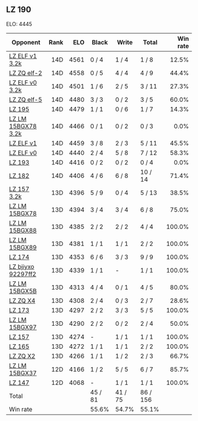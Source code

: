 ## LZ 190 ##

ELO: 4445

Opponent | Rank | ELO | Black | Write | Total | Win rate
---------|-----:|----:|-------|-------|-------|-------:
[LZ ELF v1 3.2k](LZ%20ELF%20v1%203.2k.md) | 14D | 4561 | 0 / 4 | 1 / 4 | 1 / 8 | 12.5%
[LZ ZQ elf-2](LZ%20ZQ%20elf-2.md) | 14D | 4558 | 0 / 5 | 4 / 4 | 4 / 9 | 44.4%
[LZ ELF v0 3.2k](LZ%20ELF%20v0%203.2k.md) | 14D | 4501 | 1 / 6 | 2 / 5 | 3 / 11 | 27.3%
[LZ ZQ elf-5](LZ%20ZQ%20elf-5.md) | 14D | 4480 | 3 / 3 | 0 / 2 | 3 / 5 | 60.0%
[LZ 195](LZ%20195.md) | 14D | 4479 | 1 / 1 | 0 / 6 | 1 / 7 | 14.3%
[LZ LM 15BGX78 3.2k](LZ%20LM%2015BGX78%203.2k.md) | 14D | 4466 | 0 / 1 | 0 / 2 | 0 / 3 | 0.0%
[LZ ELF v1](LZ%20ELF%20v1.md) | 14D | 4459 | 3 / 8 | 2 / 3 | 5 / 11 | 45.5%
[LZ ELF v0](LZ%20ELF%20v0.md) | 14D | 4440 | 2 / 4 | 5 / 8 | 7 / 12 | 58.3%
[LZ 193](LZ%20193.md) | 14D | 4416 | 0 / 2 | 0 / 2 | 0 / 4 | 0.0%
[LZ 182](LZ%20182.md) | 14D | 4406 | 4 / 6 | 6 / 8 | 10 / 14 | 71.4%
[LZ 157 3.2k](LZ%20157%203.2k.md) | 13D | 4396 | 5 / 9 | 0 / 4 | 5 / 13 | 38.5%
[LZ LM 15BGX78](LZ%20LM%2015BGX78.md) | 13D | 4394 | 3 / 4 | 3 / 4 | 6 / 8 | 75.0%
[LZ LM 15BGX88](LZ%20LM%2015BGX88.md) | 13D | 4385 | 2 / 2 | 2 / 2 | 4 / 4 | 100.0%
[LZ LM 15BGX89](LZ%20LM%2015BGX89.md) | 13D | 4381 | 1 / 1 | 1 / 1 | 2 / 2 | 100.0%
[LZ 174](LZ%20174.md) | 13D | 4353 | 6 / 6 | 3 / 3 | 9 / 9 | 100.0%
[LZ bjiyxo 92297ff2](LZ%20bjiyxo%2092297ff2.md) | 13D | 4339 | 1 / 1 | - | 1 / 1 | 100.0%
[LZ LM 15BGX5B](LZ%20LM%2015BGX5B.md) | 13D | 4313 | 4 / 4 | 0 / 1 | 4 / 5 | 80.0%
[LZ ZQ X4](LZ%20ZQ%20X4.md) | 13D | 4308 | 2 / 4 | 0 / 3 | 2 / 7 | 28.6%
[LZ 173](LZ%20173.md) | 13D | 4297 | 2 / 2 | 3 / 3 | 5 / 5 | 100.0%
[LZ LM 15BGX97](LZ%20LM%2015BGX97.md) | 13D | 4290 | 2 / 2 | 0 / 2 | 2 / 4 | 50.0%
[LZ 157](LZ%20157.md) | 13D | 4274 | - | 1 / 1 | 1 / 1 | 100.0%
[LZ 165](LZ%20165.md) | 13D | 4272 | 1 / 1 | 1 / 1 | 2 / 2 | 100.0%
[LZ ZQ X2](LZ%20ZQ%20X2.md) | 13D | 4266 | 1 / 1 | 1 / 2 | 2 / 3 | 66.7%
[LZ LM 15BGX37](LZ%20LM%2015BGX37.md) | 12D | 4166 | 1 / 2 | 5 / 5 | 6 / 7 | 85.7%
[LZ 147](LZ%20147.md) | 12D | 4068 | - | 1 / 1 | 1 / 1 | 100.0%
Total | | | 45 / 81 | 41 / 75 | 86 / 156 | 
Win rate| | | 55.6% | 54.7% | 55.1% | 
